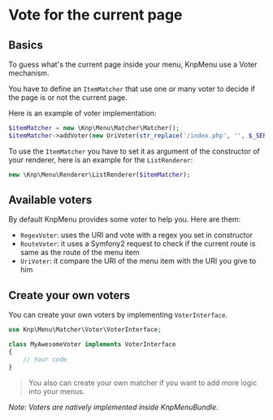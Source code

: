Vote for the current page
=========================

Basics
------

To guess what's the current page inside your menu, KnpMenu use a Voter mechanism.

You have to define an `ItemMatcher` that use one or many voter to decide if the page is or not the current page.

Here is an example of voter implementation:

```php
$itemMatcher = new \Knp\Menu\Matcher\Matcher();
$itemMatcher->addVoter(new UriVoter(str_replace('/index.php', '', $_SERVER['REQUEST_URI'])));
```

To use the `ItemMatcher` you have to set it as argument of the constructor of your renderer, here is an example for the `ListRenderer`:

```php
new \Knp\Menu\Renderer\ListRenderer($itemMatcher);
```

Available voters
----------------

By default KnpMenu provides some voter to help you. Here are them:

* `RegexVoter`: uses the URI and vote with a regex you set in constructor
* `RouteVoter`: it uses a Symfony2 request to check if the current route is same as the route of the menu item
* `UriVoter`: it compare the URI of the menu item with the URI you give to him

Create your own voters
----------------------

You can create your own voters by implementing `VoterInterface`.

```php
use Knp\Menu\Matcher\Voter\VoterInterface;

class MyAwesomeVoter implements VoterInterface
{
    // Your code
}
```

> You also can create your own matcher if you want to add more logic into your menus.


*Note: Voters are natively implemented inside KnpMenuBundle.*
